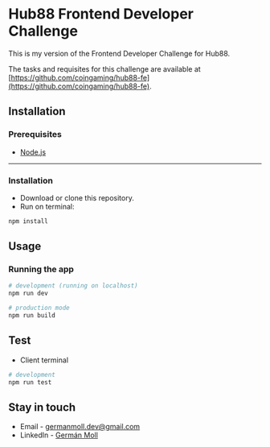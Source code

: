 # Hub88 Frontend Developer Challenge

This is my version of the Frontend Developer Challenge for Hub88.

The tasks and requisites for this challenge are available at [https://github.com/coingaming/hub88-fe](https://github.com/coingaming/hub88-fe).

## Installation
### Prerequisites
- [Node.js](https://nodejs.org/)
___
### Installation
- Download or clone this repository.
- Run on terminal:

```bash
npm install
```

## Usage

### Running the app

```bash
# development (running on localhost)
npm run dev

# production mode
npm run build
```

## Test

- Client terminal
```bash
# development
npm run test
```

## Stay in touch

- Email - [germanmoll.dev@gmail.com](mailto:germanmoll.dev@gmail.com)
- LinkedIn - [Germán Moll](https://linkedin.com/in/germanmoll)
